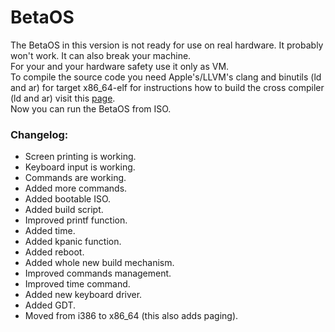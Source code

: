 # BetaOS
The BetaOS in this version is not ready for use on real hardware. It probably won't work. It can also break your machine.<br />
For your and your hardware safety use it only as VM.<br />
To compile the source code you need Apple's/LLVM's clang and binutils (ld and ar) for target x86_64-elf for instructions how to build the cross compiler (ld and ar) visit this [page](http://wiki.osdev.org/GCC_Cross-Compiler).<br />
Now you can run the BetaOS from ISO.

### Changelog:
* Screen printing is working.
* Keyboard input is working.
* Commands are working.
* Added more commands.
* Added bootable ISO.
* Added build script.
* Improved printf function.
* Added time.
* Added kpanic function.
* Added reboot.
* Added whole new build mechanism.
* Improved commands management.
* Improved time command.
* Added new keyboard driver.
* Added GDT.
* Moved from i386 to x86_64 (this also adds paging).
